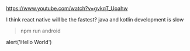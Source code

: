 https://www.youtube.com/watch?v=gvkqT_Uoahw

I think react native will be the fastest?
java and kotlin development is slow

> npm run android



alert('Hello World')